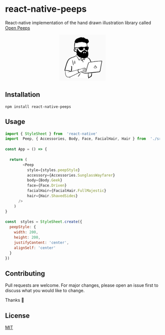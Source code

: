 
# react-native-peeps

React-native implementation of the hand drawn illustration library called [Open Peeps]([https://www.openpeeps.com/](https://www.openpeeps.com/))

<p align="center"><img src='example.png?raw=true' style='width: 150px; height: 150px;' /></p>

## Installation

```
npm install react-native-peeps
```

## Usage

```javascript
import { StyleSheet } from  'react-native'
import  Peep, { Accessories, Body, Face, FacialHair, Hair } from  './src'

const App = () => {

  return (
        <Peep
          style={styles.peepStyle}
          accessory={Accessories.SunglassWayfarer}
          body={Body.Geek}
          face={Face.Driven}
          facialHair={FacialHair.FullMajestic}
          hair={Hair.ShavedSides}
      />
    )
}

const  styles = StyleSheet.create({
  peepStyle: {
    width: 200,
    height: 200,
    justifyContent: 'center',
    alignSelf: 'center'
  }
})

```

## Contributing
Pull requests are welcome. For major changes, please open an issue first to discuss what you would like to change.

Thanks :raised_hands:


## License
[MIT]([https://choosealicense.com/licenses/mit/](https://choosealicense.com/licenses/mit/))